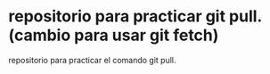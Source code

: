 # repositorio para practicar git pull.(cambio para usar git fetch)
repositorio para practicar el comando git pull.
